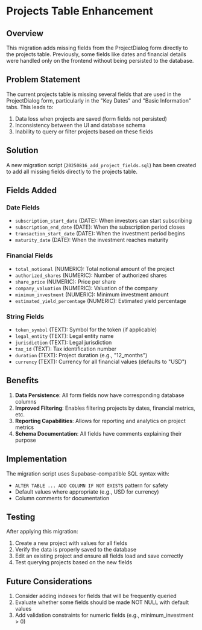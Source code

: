 # Projects Table Enhancement

## Overview

This migration adds missing fields from the ProjectDialog form directly to the projects table. Previously, some fields like dates and financial details were handled only on the frontend without being persisted to the database.

## Problem Statement

The current projects table is missing several fields that are used in the ProjectDialog form, particularly in the "Key Dates" and "Basic Information" tabs. This leads to:

1. Data loss when projects are saved (form fields not persisted)
2. Inconsistency between the UI and database schema
3. Inability to query or filter projects based on these fields

## Solution

A new migration script (`20250816_add_project_fields.sql`) has been created to add all missing fields directly to the projects table.

## Fields Added

### Date Fields
- `subscription_start_date` (DATE): When investors can start subscribing
- `subscription_end_date` (DATE): When the subscription period closes
- `transaction_start_date` (DATE): When the investment period begins
- `maturity_date` (DATE): When the investment reaches maturity

### Financial Fields
- `total_notional` (NUMERIC): Total notional amount of the project
- `authorized_shares` (NUMERIC): Number of authorized shares
- `share_price` (NUMERIC): Price per share
- `company_valuation` (NUMERIC): Valuation of the company
- `minimum_investment` (NUMERIC): Minimum investment amount
- `estimated_yield_percentage` (NUMERIC): Estimated yield percentage

### String Fields
- `token_symbol` (TEXT): Symbol for the token (if applicable)
- `legal_entity` (TEXT): Legal entity name
- `jurisdiction` (TEXT): Legal jurisdiction
- `tax_id` (TEXT): Tax identification number
- `duration` (TEXT): Project duration (e.g., "12_months")
- `currency` (TEXT): Currency for all financial values (defaults to "USD")

## Benefits

1. **Data Persistence**: All form fields now have corresponding database columns
2. **Improved Filtering**: Enables filtering projects by dates, financial metrics, etc.
3. **Reporting Capabilities**: Allows for reporting and analytics on project metrics
4. **Schema Documentation**: All fields have comments explaining their purpose

## Implementation

The migration script uses Supabase-compatible SQL syntax with:
- `ALTER TABLE ... ADD COLUMN IF NOT EXISTS` pattern for safety
- Default values where appropriate (e.g., USD for currency)
- Column comments for documentation

## Testing

After applying this migration:

1. Create a new project with values for all fields
2. Verify the data is properly saved to the database
3. Edit an existing project and ensure all fields load and save correctly
4. Test querying projects based on the new fields

## Future Considerations

1. Consider adding indexes for fields that will be frequently queried
2. Evaluate whether some fields should be made NOT NULL with default values
3. Add validation constraints for numeric fields (e.g., minimum_investment > 0)
